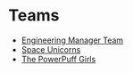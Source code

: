 # Teams

- [Engineering Manager Team](engineering_management_team.md)
- [Space Unicorns](space_unicorns_team.md)
- [The PowerPuff Girls](the_powerpuff_girls.md)